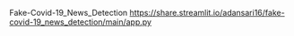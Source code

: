 Fake-Covid-19_News_Detection
https://share.streamlit.io/adansari16/fake-covid-19_news_detection/main/app.py
